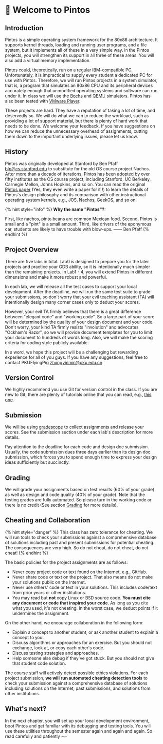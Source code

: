 # 🌈 Welcome to Pintos

## Introduction

Pintos is a simple operating system framework for the 80x86 architecture. It supports kernel threads, loading and running user programs, and a file system, but it implements all of these in a very simple way. In the Pintos projects, you will strengthen its support in all three of these areas. You will also add a virtual memory implementation.

Pintos could, theoretically, run on a regular IBM-compatible PC. Unfortunately, it is impractical to supply every student a dedicated PC for use with Pintos. Therefore, we will run Pintos projects in a system simulator, that is, a program that simulates an 80x86 CPU and its peripheral devices accurately enough that unmodified operating systems and software can run under it. In class we will use the [Bochs](http://bochs.sourceforge.net) and [QEMU](http://fabrice.bellard.free.fr/qemu/) simulators. Pintos has also been tested with [VMware Player](http://www.vmware.com).

These projects are hard. They have a reputation of taking a lot of time, and deservedly so. We will do what we can to reduce the workload, such as providing a lot of support material, but there is plenty of hard work that needs to be done. We welcome your feedback. If you have suggestions on how we can reduce the unnecessary overhead of assignments, cutting them down to the important underlying issues, please let us know.

## History

Pintos was originally developed at Stanford by Ben Pfaff [blp@cs.stanford.edu](mailto:blp@cs.stanford.edu) to substitute for the old OS course project Nachos. After more than a decade of iterations, Pintos has been adopted by over fifty institutes as the OS course project, including Stanford, UC Berkeley, Carnegie Mellon, Johns Hopkins, and so on. You can read the original [Pintos paper](https://benpfaff.org/papers/pintos.pdf) (Yes, they even write a paper for it !)  to learn the details of Pintos's design philosophy and its comparison with other instructional operating system kernels, e.g., JOS, Nachos, GeekOS, and so on.

{% hint style="info" %}
**Why the name "Pintos"?:**&#x20;

First, like nachos, pinto beans are common Mexican food. Second, Pintos is small and a "pint" is a small amount. Third, like drivers of the eponymous car, students are likely to have trouble with blow-ups.    —— Ben Pfaff
{% endhint %}

## Project Overview

There are five labs in total. Lab0 is designed to prepare you for the later projects and practice your GDB ability, so it is intentionally much simpler than the remaining projects. In Lab1 - 4, you will extend Pintos in different dimensions and make it more robust and powerful.&#x20;

In each lab, we will release all the test cases to support your local development. After the deadline, we will run the same test suite to grade your submissions, so don't worry that your evil teaching assistant (TA) will intentionally design many corner cases only to deduct your scores.&#x20;

However, your evil TA firmly believes that there is a great difference between "elegant code" and "working code". So a large part of your score will be determined by the quality of your design document and your code. Don't worry, your kind TA firmly resists "involution" and advocates "Ockham's Razor", so we will provide document templates for you to limit your document to hundreds of words long. Also, we will make the scoring criteria for coding style publicly available.&#x20;

In a word, we hope this project will be a challenging but rewarding experience for all of you guys. If you have any suggestions, feel free to contact PKUFlyingPig zhongyinmin@pku.edu.cn.

## Version Control

We highly recommend you use Git for version control in the class. If you are new to Git, there are plenty of tutorials online that you can read, e.g., [this one](https://csdiy.wiki/%E5%BF%85%E5%AD%A6%E5%B7%A5%E5%85%B7/Git/).

## Submission

We will be using [gradescope](https://gradescope.com) to collect assignments and release your scores. See the submission section under each lab's description for more details.

Pay attention to the deadline for each code and design doc submission. Usually, the code submission dues three days earlier than its design doc submission, which forces you to spend enough time to express your design ideas sufficiently but succinctly.&#x20;

## Grading

We will grade your assignments based on test results (60% of your grade) as well as design and code quality (40% of your grade). Note that the testing grades are fully automated. So please turn in the working code or there is no credit (See section [Grading](./#grading) for more details).&#x20;

## Cheating and Collaboration

{% hint style="danger" %}
This class has zero tolerance for cheating. We will run tools to check your submissions against a comprehensive database of solutions including past and present submissions for potential cheating. The consequences are very high. So do not cheat, do not cheat, do not cheat!&#x20;
{% endhint %}

The basic policies for the project assignments are as follows:

* Never copy project code or text found on the Internet, e.g., GitHub.
* Never share code or text on the project. That also means do not make your solutions public on the Internet.
* Never use others' code or text in your solutions. This includes code/text from prior years or other institutions.
* You may read but **not** copy Linux or BSD source code. **You must cite any document or code that inspired your code**. As long as you cite what you used, it's not cheating. In the worst case, we deduct points if it undermines the assignment.

On the other hand, we encourage collaboration in the following form:

* Explain a concept to another student, or ask another student to explain a concept to you.
* Discuss algorithms or approaches for an exercise. But you should not exchange, look at, or copy each other's code.
* Discuss testing strategies and approaches.
* Help someone else debug if they've got stuck. But you should not give that student code solution.&#x20;

The course staff will actively detect possible ethics violations. For each project submission, **we will run automated cheating detection tools** to check your submission against a comprehensive database of solutions including solutions on the Internet, past submissions, and solutions from other institutions.

## What's next?

In the next chapter, you will set up your local development environment, boot Pintos and get familiar with its debugging and testing tools. You will use these utilities throughout the semester again and again and again. So read carefully and patiently \~\~

